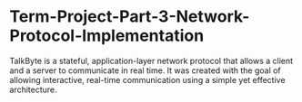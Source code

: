# Term-Project-Part-3-Network-Protocol-Implementation
TalkByte is a stateful, application-layer network protocol that allows a client and a server to communicate in real time. It was created with the goal of allowing interactive, real-time communication using a simple yet effective architecture.
